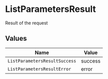 # ListParametersResult

Result of the request


## Values

| Name                          | Value                         |
| ----------------------------- | ----------------------------- |
| `ListParametersResultSuccess` | success                       |
| `ListParametersResultError`   | error                         |